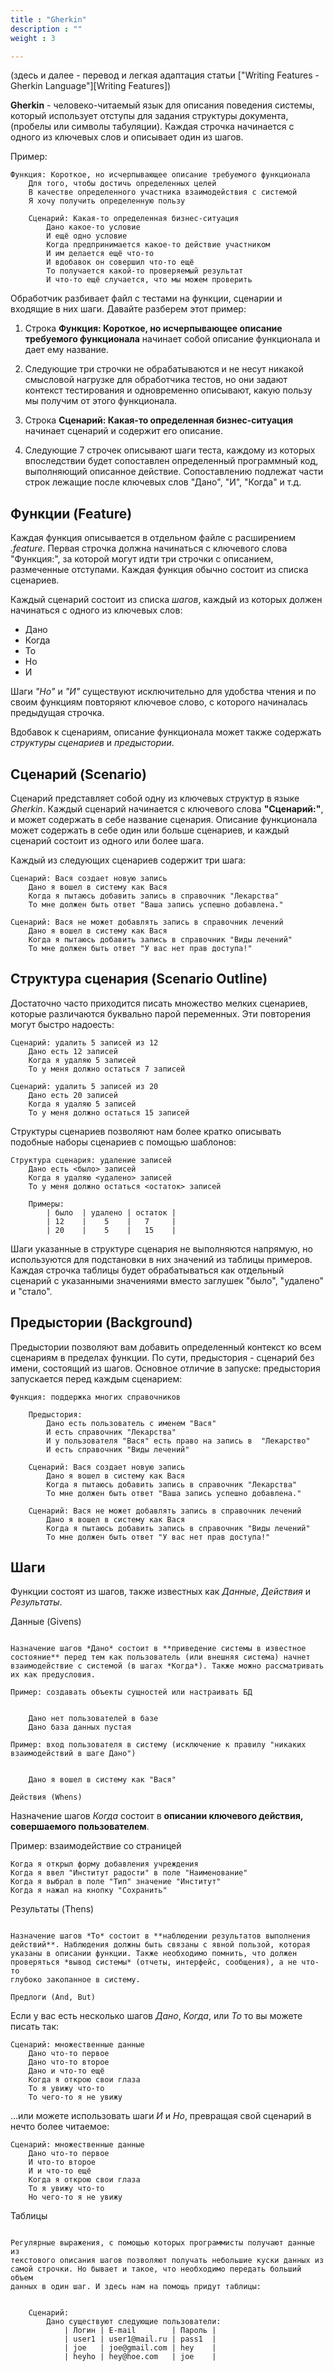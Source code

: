 ```yaml
---
title : "Gherkin"
description : ""
weight : 3

---
```


(здесь и далее - перевод и легкая адаптация статьи ["Writing Features -
Gherkin Language"][Writing Features])

**Gherkin** - человеко-читаемый язык для описания поведения системы,
который использует отступы для задания структуры документа, (пробелы или
символы табуляции). Каждая строчка начинается с одного из ключевых слов
и описывает один из шагов.

Пример:

    Функция: Короткое, но исчерпывающее описание требуемого функционала
        Для того, чтобы достичь определенных целей
        В качестве определенного участника взаимодействия с системой
        Я хочу получить определенную пользу

        Сценарий: Какая-то определенная бизнес-ситуация
            Дано какое-то условие
            И ещё одно условие
            Когда предпринимается какое-то действие участником
            И им делается ещё что-то
            И вдобавок он совершил что-то ещё
            То получается какой-то проверяемый результат
            И что-то ещё случается, что мы можем проверить

Обработчик разбивает файл с тестами на функции, сценарии и входящие в
них шаги. Давайте разберем этот пример:

1. Строка **Функция: Короткое, но исчерпывающее описание требуемого
   функционала** начинает собой описание функционала и дает ему
   название.

2. Следующие три строчки не обрабатываются и не несут никакой смысловой
   нагрузке для обработчика тестов, но они задают контекст тестирования
   и одновременно описывают, какую пользу мы получим от этого
   функционала.

3. Строка **Сценарий: Какая-то определенная бизнес-ситуация** начинает
   сценарий и содержит его описание.

4. Следующие 7 строчек описывают шаги теста, каждому из которых
   впоследствии будет сопоставлен определенный программный код,
   выполняющий описанное действие. Сопоставлению подлежат части строк
   лежащие после ключевых слов "Дано", "И", "Когда" и т.д.

Функции (Feature)
-----------------

Каждая функция описывается в отдельном файле с расширением *.feature*.
Первая строчка должна начинаться с ключевого слова "Функция:", за
которой могут идти три строчки с описанием, размеченные отступами.
Каждая функция обычно состоит из списка сценариев.

Каждый сценарий состоит из списка *шагов*, каждый из которых должен
начинаться с одного из ключевых слов:

-  Дано
-  Когда
-  То
-  Но
-  И

Шаги *"Но"* и *"И"* существуют исключительно для удобства чтения и по
своим функциям повторяют ключевое слово, с которого начиналась
предыдущая строчка.

Вдобавок к сценариям, описание функционала может также содержать
*структуры сценариев* и *предыстории*.

Сценарий (Scenario)
-------------------

Сценарий представляет собой одну из ключевых структур в языке *Gherkin*.
Каждый сценарий начинается с ключевого слова **"Сценарий:"**, и может
содержать в себе название сценария. Описание функционала может содержать
в себе один или больше сценариев, и каждый сценарий состоит из одного
или более шага.

Каждый из следующих сценариев содержит три шага:

    Сценарий: Вася создает новую запись
        Дано я вошел в систему как Вася
        Когда я пытаюсь добавить запись в справочник "Лекарства"
        То мне должен быть ответ "Ваша запись успешно добавлена."

    Сценарий: Вася не может добавлять запись в справочник лечений
        Дано я вошел в систему как Вася
        Когда я пытаюсь добавить запись в справочник "Виды лечений"
        То мне должен быть ответ "У вас нет прав доступа!"

Структура сценария (Scenario Outline)
-------------------------------------

Достаточно часто приходится писать множество мелких сценариев, которые
различаются буквально парой переменных. Эти повторения могут быстро
надоесть:

    Сценарий: удалить 5 записей из 12
        Дано есть 12 записей
        Когда я удаляю 5 записей
        То у меня должно остаться 7 записей

    Сценарий: удалить 5 записей из 20
        Дано есть 20 записей
        Когда я удаляю 5 записей
        То у меня должно остаться 15 записей

Структуры сценариев позволяют нам более кратко описывать подобные наборы
сценариев с помощью шаблонов:

    Структура сценария: удаление записей
        Дано есть <было> записей
        Когда я удаляю <удалено> записей
        То у меня должно остаться <остаток> записей

        Примеры:
            | было  | удалено | остаток |
            | 12    |    5    |   7     |
            | 20    |    5    |   15    |

Шаги указанные в структуре сценария не выполняются напрямую, но
используются для подстановки в них значений из таблицы примеров. Каждая
строчка таблицы будет обрабатываться как отдельный сценарий с указанными
значениями вместо заглушек "было", "удалено" и "стало".

Предыстории (Background)
------------------------

Предыстории позволяют вам добавить определенный контекст ко всем
сценариям в пределах функции. По сути, предыстория - сценарий без имени,
состоящий из шагов. Основное отличие в запуске: предыстория запускается
перед каждым сценарием:

    Функция: поддержка многих справочников

        Предыстория:
            Дано есть пользователь с именем "Вася"
            И есть справочник "Лекарства"
            И у пользователя "Вася" есть право на запись в  "Лекарство"
            И есть справочник "Виды лечений"

        Сценарий: Вася создает новую запись
            Дано я вошел в систему как Вася
            Когда я пытаюсь добавить запись в справочник "Лекарства"
            То мне должен быть ответ "Ваша запись успешно добавлена."

        Сценарий: Вася не может добавлять запись в справочник лечений
            Дано я вошел в систему как Вася
            Когда я пытаюсь добавить запись в справочник "Виды лечений"
            То мне должен быть ответ "У вас нет прав доступа!"

Шаги
----

Функции состоят из шагов, также известных как *Данные*, *Действия* и
*Результаты*.

Данные (Givens)
~~~~~~~~~~~~~~~

Назначение шагов *Дано* состоит в **приведение системы в известное
состояние** перед тем как пользователь (или внешняя система) начнет
взаимодействие с системой (в шагах *Когда*). Также можно рассматривать
их как предусловия.

Пример: создавать объекты сущностей или настраивать БД


    Дано нет пользователей в базе
    Дано база данных пустая

Пример: вход пользователя в систему (исключение к правилу "никаких
взаимодействий в шаге Дано")


    Дано я вошел в систему как "Вася"

Действия (Whens)
~~~~~~~~~~~~~~~~

Назначение шагов *Когда* состоит в **описании ключевого действия,
совершаемого пользователем**.

Пример: взаимодействие со страницей


    Когда я открыл форму добавления учреждения
    Когда я ввел "Институт радости" в поле "Наименование"
    Когда я выбрал в поле "Тип" значение "Институт"
    Когда я нажал на кнопку "Сохранить"

Результаты (Thens)
~~~~~~~~~~~~~~~~~~

Назначение шагов *То* состоит в **наблюдении результатов выполнения
действий**. Наблюдения должны быть связаны с явной пользой, которая
указаны в описании функции. Также необходимо помнить, что должен
проверяться *вывод системы* (отчеты, интерфейс, сообщения), а не что-то
глубоко закопанное в систему.

Предлоги (And, But)
~~~~~~~~~~~~~~~~~~~

Если у вас есть несколько шагов *Дано*, *Когда*, или *То* то вы можете
писать так:


    Сценарий: множественные данные
        Дано что-то первое
        Дано что-то второе
        Дано и что-то ещё
        Когда я открою свои глаза
        То я увижу что-то
        То чего-то я не увижу

...или можете использовать шаги *И* и *Но*, превращая свой сценарий в
нечто более читаемое:


    Сценарий: множественные данные
        Дано что-то первое
        И что-то второе
        И и что-то ещё
        Когда я открою свои глаза
        То я увижу что-то
        Но чего-то я не увижу

Таблицы
~~~~~~~

Регулярные выражения, с помощью которых программисты получают данные из
текстового описания шагов позволяют получать небольшие куски данных из
самой строчки. Но бывает и такое, что необходимо передать больший объем
данных в один шаг. И здесь нам на помощь придут таблицы:


    Сценарий:
        Дано существуют следующие пользователи:
            | Логин | E-mail        | Пароль |
            | user1 | user1@mail.ru | pass1  |
            | joe   | joe@gmail.com | hey    |
            | heyho | hey@hoe.com   | joe    |
